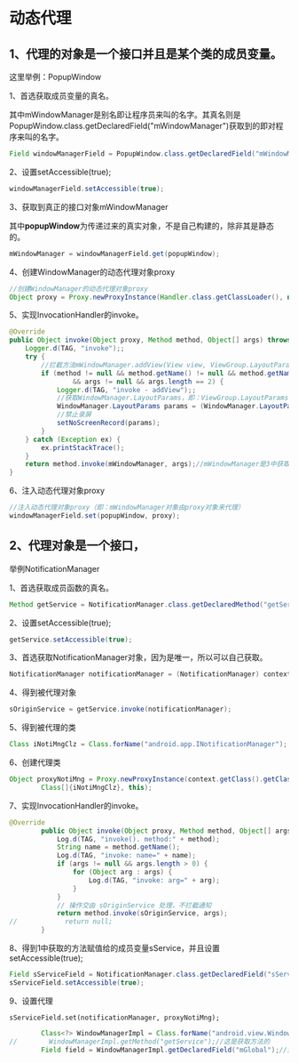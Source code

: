 # 动态代理

## 1、代理的对象是一个接口并且是某个类的成员变量。

这里举例：PopupWindow

1、首选获取成员变量的真名。

​	其中mWindowManager是别名即让程序员来叫的名字。其真名则是PopupWindow.class.getDeclaredField("mWindowManager")获取到的即对程序来叫的名字。

```java
Field windowManagerField = PopupWindow.class.getDeclaredField("mWindowManager");
```

2、设置setAccessible(true);

```java
windowManagerField.setAccessible(true);
```

3、获取到真正的接口对象mWindowManager

其中**popupWindow**为传递过来的真实对象，不是自己构建的，除非其是静态的。

```java
mWindowManager = windowManagerField.get(popupWindow);
```

4、创建WindowManager的动态代理对象proxy

```java
//创建WindowManager的动态代理对象proxy
Object proxy = Proxy.newProxyInstance(Handler.class.getClassLoader(), new Class[]{WindowManager.class}, this);
```

5、实现InvocationHandler的invoke。

```java
@Override
public Object invoke(Object proxy, Method method, Object[] args) throws Throwable {
    Logger.d(TAG, "invoke");;
    try {
        //拦截方法mWindowManager.addView(View view, ViewGroup.LayoutParams params);
        if (method != null && method.getName() != null && method.getName().equals("addView")
                && args != null && args.length == 2) {
            Logger.d(TAG, "invoke - addView");;
            //获取WindowManager.LayoutParams，即：ViewGroup.LayoutParams
            WindowManager.LayoutParams params = (WindowManager.LayoutParams) args[1];
            //禁止录屏
            setNoScreenRecord(params);
        }
    } catch (Exception ex) {
        ex.printStackTrace();
    }
    return method.invoke(mWindowManager, args);//mWindowManager是3中获取的
}
```

6、注入动态代理对象proxy

```java
//注入动态代理对象proxy（即：mWindowManager对象由proxy对象来代理）
windowManagerField.set(popupWindow, proxy);
```



## 2、代理对象是一个接口，

举例NotificationManager

1、首选获取成员函数的真名。

```java
Method getService = NotificationManager.class.getDeclaredMethod("getService");
```

2、设置setAccessible(true);

```java
getService.setAccessible(true);
```

3、首选获取NotificationManager对象，因为是唯一，所以可以自己获取。

```java
NotificationManager notificationManager = (NotificationManager) context.getSystemService(Context.NOTIFICATION_SERVICE);
```

4、得到被代理对象

```java
sOriginService = getService.invoke(notificationManager);
```

5、得到被代理的类

```java
Class iNotiMngClz = Class.forName("android.app.INotificationManager");
```

6、创建代理类

```java
Object proxyNotiMng = Proxy.newProxyInstance(context.getClass().getClassLoader(), new
        Class[]{iNotiMngClz}, this);
```

7、实现InvocationHandler的invoke。

```java
@Override
        public Object invoke(Object proxy, Method method, Object[] args) throws Throwable {
            Log.d(TAG, "invoke(). method:" + method);
            String name = method.getName();
            Log.d(TAG, "invoke: name=" + name);
            if (args != null && args.length > 0) {
                for (Object arg : args) {
                    Log.d(TAG, "invoke: arg=" + arg);
                }
            }
            // 操作交由 sOriginService 处理，不拦截通知
            return method.invoke(sOriginService, args);
//            return null;
        }
```

8、得到1中获取的方法赋值给的成员变量sService，并且设置setAccessible(true);

```java
Field sServiceField = NotificationManager.class.getDeclaredField("sService");
sServiceField.setAccessible(true);
```

9、设置代理

```javaq
sServiceField.set(notificationManager, proxyNotiMng);
```





```java
        Class<?> WindowManagerImpl = Class.forName("android.view.WindowManagerImpl");
//        WindowManagerImpl.getMethod("getService");//这是获取方法的
        Field field = WindowManagerImpl.getDeclaredField("mGlobal");//这是获取成员变量的
```